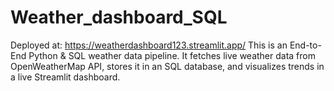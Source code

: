 # Weather_dashboard_SQL
Deployed at: https://weatherdashboard123.streamlit.app/
This is an End-to-End Python &amp; SQL weather data pipeline. It fetches live weather data from OpenWeatherMap API, stores it in an SQL database, and visualizes trends in a live Streamlit dashboard.

